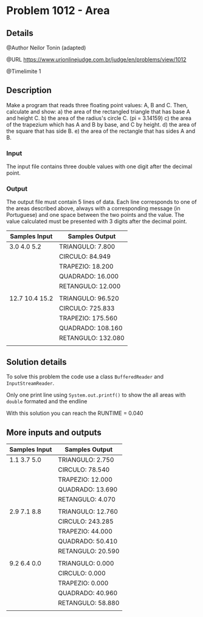 # Problem 1012 - Area

## Details

@Author Neilor Tonin (adapted)

@URL https://www.urionlinejudge.com.br/judge/en/problems/view/1012

@Timelimite 1

## Description

Make a program that reads three floating point values: A, B and C. Then, calculate and show:
a) the area of the rectangled triangle that has base A and height C.
b) the area of the radius's circle C. (pi = 3.14159)
c) the area of the trapezium which has A and B by base, and C by height.
d) the area of the square that has side B.
e) the area of the rectangle that has sides A and B. 

### Input

The input file contains three double values with one digit after the decimal point.

### Output

The output file must contain 5 lines of data. Each line corresponds to one of the areas described above, always with a corresponding message (in Portuguese) and one space between the two points and the value. The value calculated must be presented with 3 digits after the decimal point.

| Samples Input | Samples Output|
|---------------|---------------|
| 3.0 4.0 5.2 | TRIANGULO: 7.800 |
| | CIRCULO: 84.949 |
| | TRAPEZIO: 18.200 |
| | QUADRADO: 16.000 |
| | RETANGULO: 12.000 |
| | |
| 12.7 10.4 15.2 | TRIANGULO: 96.520 |
| | CIRCULO: 725.833 |
| | TRAPEZIO: 175.560 |
| | QUADRADO: 108.160 |
| | RETANGULO: 132.080 |
| | |

## Solution details

To solve this problem the code use a class `BufferedReader` and `InputStreamReader`.

Only one print line using `System.out.printf()` to show the all areas with `double` formated and the endline

With this solution you can reach the RUNTIME = 0.040

## More inputs and outputs

| Samples Input | Samples Output|
|---------------|---------------|
| 1.1 3.7 5.0 | TRIANGULO: 2.750 |
| | CIRCULO: 78.540 |
| | TRAPEZIO: 12.000 |
| | QUADRADO: 13.690 |
| | RETANGULO: 4.070 |
| | |
| 2.9 7.1 8.8 | TRIANGULO: 12.760 |
| | CIRCULO: 243.285 |
| | TRAPEZIO: 44.000 |
| | QUADRADO: 50.410 |
| | RETANGULO: 20.590 |
| | |
| 9.2 6.4 0.0 | TRIANGULO: 0.000 |
| | CIRCULO: 0.000 |
| | TRAPEZIO: 0.000 |
| | QUADRADO: 40.960 |
| | RETANGULO: 58.880 |
| | |
